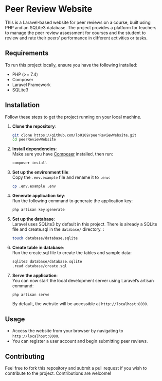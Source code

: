 # Peer Review Website

This is a Laravel-based website for peer reviews on a course, built using PHP and an SQLite3 database. The project provides a platform for teachers to manage the peer review assessment for courses and the student to review and rate their peers’ performance in different activities or tasks.

## Requirements

To run this project locally, ensure you have the following installed:

- PHP (>= 7.4)
- Composer
- Laravel Framework
- SQLite3

## Installation

Follow these steps to get the project running on your local machine.

1. **Clone the repository**:
    ```bash
    git clone https://github.com/lo0109/peerReviewWebsite.git
    cd peerReviewWebsite
    ```

2. **Install dependencies**:  
    Make sure you have [Composer](https://getcomposer.org/) installed, then run:
    ```bash
    composer install
    ```

3. **Set up the environment file**:  
    Copy the `.env.example` file and rename it to `.env`:
    ```bash
    cp .env.example .env
    ```

4. **Generate application key**:  
    Run the following command to generate the application key:
    ```bash
    php artisan key:generate
    ```

5. **Set up the database**:  
    Laravel uses SQLite3 by default in this project. There is already a SQLite file and create.sql in the `database/` directory. :
    ```bash
    touch database/database.sqlite
    ```

6. **Create table in database**:  
    Run the create.sql file to create the tables and sample data:
    ```bash
    sqlite3 database/database.sqlite
    .read database/create.sql
    ```

7. **Serve the application**:  
    You can now start the local development server using Laravel’s artisan command:
    ```bash
    php artisan serve
    ```

    By default, the website will be accessible at `http://localhost:8000`.

## Usage

- Access the website from your browser by navigating to `http://localhost:8000`.
- You can register a user account and begin submitting peer reviews.

## Contributing

Feel free to fork this repository and submit a pull request if you wish to contribute to the project. Contributions are welcome!
